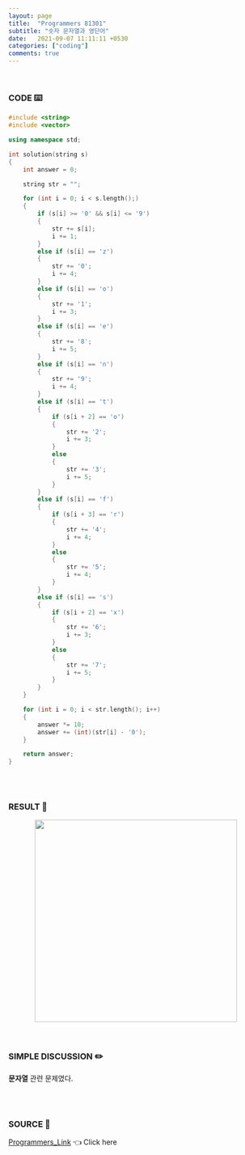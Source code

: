 ```yaml
---
layout: page
title:  "Programmers 81301"
subtitle: "숫자 문자열과 영단어"
date:   2021-09-07 11:11:11 +0530
categories: ["coding"]
comments: true
---
```


<br>

### CODE ⌨️

```c++
#include <string>
#include <vector>

using namespace std;

int solution(string s)
{
	int answer = 0;

	string str = "";

	for (int i = 0; i < s.length();)
	{
		if (s[i] >= '0' && s[i] <= '9')
		{
			str += s[i];
			i += 1;
		}
		else if (s[i] == 'z')
		{
			str += '0';
			i += 4;
		}
		else if (s[i] == 'o')
		{
			str += '1';
			i += 3;
		}
		else if (s[i] == 'e')
		{
			str += '8';
			i += 5;
		}
		else if (s[i] == 'n')
		{
			str += '9';
			i += 4;
		}
		else if (s[i] == 't')
		{
			if (s[i + 2] == 'o')
			{
				str += '2';
				i += 3;
			}
			else
			{
				str += '3';
				i += 5;
			}
		}
		else if (s[i] == 'f')
		{
			if (s[i + 3] == 'r')
			{
				str += '4';
				i += 4;
			}
			else
			{
				str += '5';
				i += 4;
			}
		}
		else if (s[i] == 's')
		{
			if (s[i + 2] == 'x')
			{
				str += '6';
				i += 3;
			}
			else
			{
				str += '7';
				i += 5;
			}
		}
	}

	for (int i = 0; i < str.length(); i++)
	{
		answer *= 10;
		answer += (int)(str[i] - '0');
	}

	return answer;
}
```  

<br>
<br>

### RESULT 💛

<img src="{{ '/assets/programmers/p81301r.jpg' }}" style="width: 400px; height: auto; margin-left: auto; margin-right: auto; display: block;">  

<br>
<br>

### SIMPLE DISCUSSION ✏️

**문자열** 관련 문제였다.  

<br>
<br>

### SOURCE 💎

[Programmers_Link][link] 👈 Click here  

<br>

<script src="https://utteranc.es/client.js"
        repo="DCherish/DCherish.github.io"
        issue-term="pathname"
        theme="boxy-light"
        crossorigin="anonymous"
        async>
</script>

[link]: https://programmers.co.kr/learn/courses/30/lessons/81301